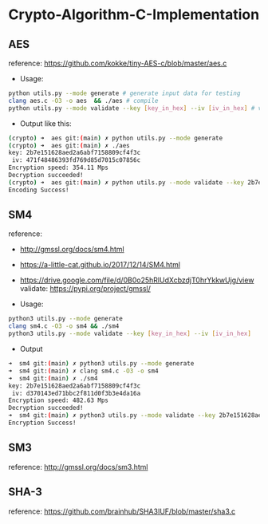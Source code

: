 # Crypto-Algorithm-C-Implementation

## AES
reference: https://github.com/kokke/tiny-AES-c/blob/master/aes.c

- Usage:
```bash
python utils.py --mode generate # generate input data for testing
clang aes.c -O3 -o aes  && ./aes # compile
python utils.py --mode validate --key [key_in_hex] --iv [iv_in_hex] # validate the correctness of implementation
```
- Output like this:
```bash
(crypto) ➜  aes git:(main) ✗ python utils.py --mode generate 
(crypto) ➜  aes git:(main) ✗ ./aes
key: 2b7e151628aed2a6abf7158809cf4f3c
 iv: 471f48486393fd769d85d7015c07856c
Encryption speed: 354.11 Mps
Decryption succeeded!
(crypto) ➜  aes git:(main) ✗ python utils.py --mode validate --key 2b7e151628aed2a6abf7158809cf4f3c --iv 471f48486393fd769d85d7015c07856c
Encoding Success!
```

## SM4
reference: 
- http://gmssl.org/docs/sm4.html
- https://a-little-cat.github.io/2017/12/14/SM4.html
- https://drive.google.com/file/d/0B0o25hRlUdXcbzdjT0hrYkkwUjg/view
validate: https://pypi.org/project/gmssl/

- Usage:
```bash
python3 utils.py --mode generate
clang sm4.c -O3 -o sm4 && ./sm4
python3 utils.py --mode validate --key [key_in_hex] --iv [iv_in_hex]
```
- Output
```bash
➜  sm4 git:(main) ✗ python3 utils.py --mode generate
➜  sm4 git:(main) ✗ clang sm4.c -O3 -o sm4
➜  sm4 git:(main) ✗ ./sm4
key: 2b7e151628aed2a6abf7158809cf4f3c
 iv: d370143ed71bbc2f811d0f3b3e4da16a
Encryption speed: 482.63 Mps
Decryption succeeded!
➜  sm4 git:(main) ✗ python3 utils.py --mode validate --key 2b7e151628aed2a6abf7158809cf4f3c --iv d370143ed71bbc2f811d0f3b3e4da16a
Encryption Success!
```
## SM3 
reference: http://gmssl.org/docs/sm3.html

## SHA-3
reference: https://github.com/brainhub/SHA3IUF/blob/master/sha3.c